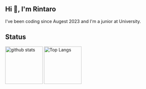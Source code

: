 <h2 align="left">Hi 👋, I'm Rintaro</h2>
<p align="left">
  I've been coding since Augest 2023 and I'm a junior at University. 
</p>
<h2 align="left">Status</h2>
<p align="left"> 
  <img alt="github stats" height="120px" src="https://github-readme-stats.vercel.app/api?username=rintarotajima&theme=solarized-light&show_icons=ture" />
  <img alt="Top Langs" height="120px" src="https://github-readme-stats.vercel.app/api/top-langs/?username=rintarotajima&layout=compact&show_icons=true&theme=solarized-light" />
</p>




<!--
**rintarotajima/rintarotajima** is a ✨ _special_ ✨ repository because its `README.md` (this file) appears on your GitHub profile.

Here are some ideas to get you started:

- 🔭 I’m currently working on ...
- 🌱 I’m currently learning ...
- 👯 I’m looking to collaborate on ...
- 🤔 I’m looking for help with ...
- 💬 Ask me about ...
- 📫 How to reach me: ...
- 😄 Pronouns: ...
- ⚡ Fun fact: ...
-->
